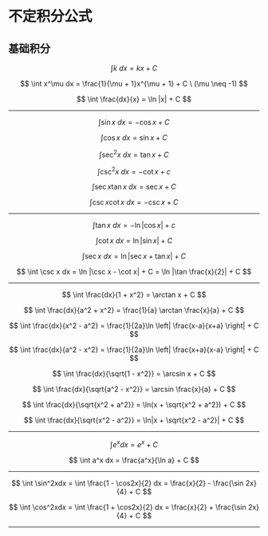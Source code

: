 # 不定积分公式

[annotation]: <id> (55c03fde-d2d1-43b4-be43-095b12c93f7a)
[annotation]: <status> (public)
[annotation]: <create_time> (2019-10-13 16:47:06)
[annotation]: <category> (数学理论)
[annotation]: <tags> (微积分)
[annotation]: <comments> (false)
[annotation]: <url> (http://blog.ccyg.studio/article/55c03fde-d2d1-43b4-be43-095b12c93f7a)

<input class='mathjax align' value='left' type='hidden'/>

## 基础积分

$$
\int k \ dx = kx + C
$$

$$
\int x^\mu dx = \frac{1}{\mu + 1}x^{\mu + 1} + C \ (\mu \neq -1)
$$

$$
\int \frac{dx}{x} = \ln |x| + C
$$

---

$$
\int \sin x \ dx = - \cos x + C
$$

$$
\int \cos x \ dx = \sin x + C
$$

$$
\int \sec^2 x \ dx = \tan x + C
$$

$$
\int \csc^2 x \ dx = - \cot x + c
$$

$$
\int \sec x \tan x \ dx = \sec x + C
$$

$$
\int \csc x \cot x \ dx = - \csc x + C
$$

---

$$
\int \tan x \ dx = - \ln |\cos x| + c
$$

$$
\int \cot x \ dx = \ln |\sin x| + C
$$

$$
\int \sec x \ dx = \ln |\sec x + \tan x| + C
$$

$$
\int \csc x dx = \ln |\csc x - \cot x| + C =  \ln |\tan \frac{x}{2}| + C
$$

---

$$
\int \frac{dx}{1 + x^2} = \arctan x + C
$$

$$
\int \frac{dx}{a^2 + x^2} = \frac{1}{a} \arctan \frac{x}{a} + C
$$

$$
\int \frac{dx}{x^2 - a^2} = \frac{1}{2a}\ln \left| \frac{x-a}{x+a} \right| + C
$$

$$
\int \frac{dx}{a^2 - x^2} = \frac{1}{2a}\ln \left| \frac{x+a}{x-a} \right| + C
$$

$$
\int \frac{dx}{\sqrt{1 - x^2}} = \arcsin x + C
$$

$$
\int \frac{dx}{\sqrt{a^2 - x^2}} = \arcsin \frac{x}{a} + C
$$

$$
\int \frac{dx}{\sqrt{x^2 + a^2}} = \ln(x + \sqrt{x^2 + a^2}) + C
$$

$$
\int \frac{dx}{\sqrt{x^2 - a^2}} = \ln|x + \sqrt{x^2 - a^2}| + C
$$

---

$$
\int e^x dx = e^x + C
$$

$$
\int a^x dx = \frac{a^x}{\ln a} + C
$$

---

$$
\int \sin^2xdx = \int \frac{1 - \cos2x}{2} dx = \frac{x}{2} - \frac{\sin 2x}{4} + C
$$

$$
\int \cos^2xdx = \int \frac{1 + \cos2x}{2} dx = \frac{x}{2} + \frac{\sin 2x}{4} + C
$$

---

